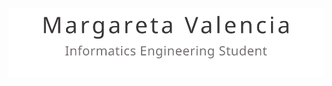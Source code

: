 <p align="center">
  <picture>
    <source media="(prefers-color-scheme: light)" srcset="profile-header.dark.svg" />
    <img src="profile-header.light.svg" alt="Gaurav Joshi" />
  </picture>
</p>

<!--
<div align="center">
    <h1>
        <img src="https://readme-typing-svg.herokuapp.com?font=lilita+one&size=40&duration=3000&color=B7E0FF&center=true&vCenter=true&width=435&lines=Hewoo..+I'm+Valencia;This+is..;..my+Github..;" alt="Typing SVG"/>
    </h1>
</div>

## Hi there 👋

**margaretavalen/margaretavalen** is a ✨ _special_ ✨ repository because its `README.md` (this file) appears on your GitHub profile.

Here are some ideas to get you started:

- 🔭 I’m currently working on ...
- 🌱 I’m currently learning ...
- 👯 I’m looking to collaborate on ...
- 🤔 I’m looking for help with ...
- 💬 Ask me about ...
- 📫 How to reach me: ...
- 😄 Pronouns: ...
- ⚡ Fun fact: ...
-->
